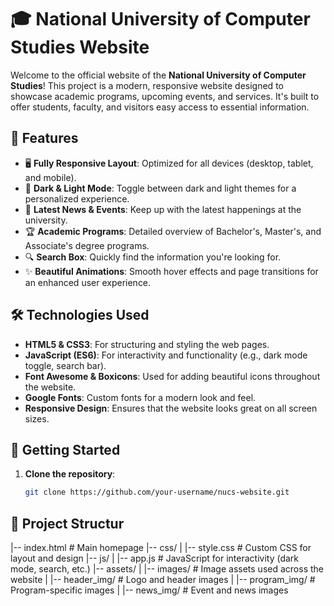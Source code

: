# 🎓 National University of Computer Studies Website

Welcome to the official website of the **National University of Computer Studies**! This project is a modern, responsive website designed to showcase academic programs, upcoming events, and services. It's built to offer students, faculty, and visitors easy access to essential information.

## 🌟 Features

- 🖥️ **Fully Responsive Layout**: Optimized for all devices (desktop, tablet, and mobile).
- 🎨 **Dark & Light Mode**: Toggle between dark and light themes for a personalized experience.
- 📰 **Latest News & Events**: Keep up with the latest happenings at the university.
- 🏆 **Academic Programs**: Detailed overview of Bachelor's, Master's, and Associate's degree programs.
- 🔍 **Search Box**: Quickly find the information you're looking for.
- ✨ **Beautiful Animations**: Smooth hover effects and page transitions for an enhanced user experience.

## 🛠️ Technologies Used

- **HTML5 & CSS3**: For structuring and styling the web pages.
- **JavaScript (ES6)**: For interactivity and functionality (e.g., dark mode toggle, search bar).
- **Font Awesome & Boxicons**: Used for adding beautiful icons throughout the website.
- **Google Fonts**: Custom fonts for a modern look and feel.
- **Responsive Design**: Ensures that the website looks great on all screen sizes.

## 🚀 Getting Started

1. **Clone the repository**:
   ```bash
   git clone https://github.com/your-username/nucs-website.git

## 🚀 Project Structur

|-- index.html                 # Main homepage
|-- css/
|   |-- style.css              # Custom CSS for layout and design
|-- js/
|   |-- app.js                 # JavaScript for interactivity (dark mode, search, etc.)
|-- assets/
|   |-- images/                # Image assets used across the website
|       |-- header_img/        # Logo and header images
|       |-- program_img/       # Program-specific images
|       |-- news_img/          # Event and news images
